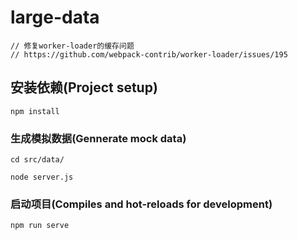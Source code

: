# large-data
```
// 修复worker-loader的缓存问题
// https://github.com/webpack-contrib/worker-loader/issues/195
```

## 安装依赖(Project setup)
```
npm install
```

### 生成模拟数据(Gennerate mock data)
```
cd src/data/

node server.js
```

### 启动项目(Compiles and hot-reloads for development)
```
npm run serve
```

